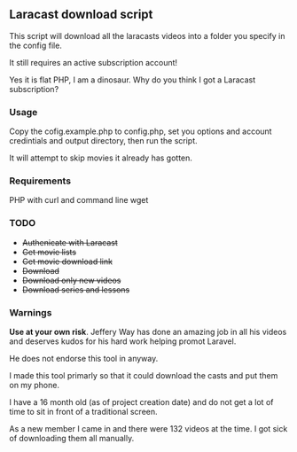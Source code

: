 ## Laracast download script

This script will download all the laracasts videos into a
folder you specify in the config file.

It still requires an active subscription account!

Yes it is flat PHP, I am a dinosaur. Why do you think
I got a Laracast subscription?

### Usage

Copy the cofig.example.php to config.php, set you options
and account credintials and output directory, then run the
script.

It will attempt to skip movies it already has gotten.

### Requirements

PHP with curl and command line wget

### TODO

- ~~Authenicate with Laracast~~
- ~~Get movie lists~~
- ~~Get movie download link~~
- ~~Download~~
- ~~Download only new videos~~
- ~~Download series and lessons~~

### Warnings

**Use at your own risk**. Jeffery Way has done an amazing job in
all his videos and deserves kudos for his hard work helping
promot Laravel.

He does not endorse this tool in anyway.

I made this tool primarly so that it could download the casts
and put them on my phone. 

I have a 16 month old (as of project creation date) and do not
get a lot of time to sit in front of a traditional screen.

As a new member I came in and there were 132 videos at the time.
I got sick of downloading them all manually.
